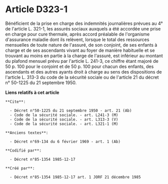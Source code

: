 # Article D323-1

Bénéficient de la prise en charge des indemnités journalières prévues au 4° de l'article L. 321-1, les assurés sociaux
auxquels a été accordée une prise en charge pour cure thermale, après accord préalable de l'organisme d'assurance maladie
dont ils relèvent, lorsque le total des ressources mensuelles de toute nature de l'assuré, de son conjoint, de ses enfants à
charge et de ses ascendants vivant au foyer de manière habituelle et se trouvant au moins en partie à la charge de l'assuré,
est inférieur au montant du plafond mensuel prévu par l'article L. 241-3, ce chiffre étant majoré de 50 p. 100 pour le
conjoint et de 50 p. 100 pour chacun des enfants, des ascendants et des autres ayants droit à charge au sens des dispositions
de l'article L. 313-3 du code de la sécurité sociale ou de l'article 21 du décret n° 50-1225 du 21 septembre 1950.

**Liens relatifs à cet article**

	**Cite**:

	  - Décret n°50-1225 du 21 septembre 1950 - art. 21 (Ab)
	  - Code de la sécurité sociale. - art. L241-3 (M)
	  - Code de la sécurité sociale. - art. L313-3 (V)
	  - Code de la sécurité sociale. - art. L321-1 (M)

	**Anciens textes**:

	  - Décret n°69-134 du 6 février 1969 - art. 1 (Ab)

	**Codifié par**:

	  - Décret n°85-1354 1985-12-17

	**Créé par**:

	  - Décret n°85-1354 1985-12-17 art. 1 JORF 21 décembre 1985
